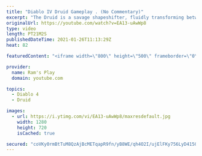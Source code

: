 ```yaml
---
title: "Diablo IV Druid Gameplay . (No Commentary)"
excerpt: "The Druid is a savage shapeshifter, fluidly transforming between the forms of a towering bear or a vicious werewolf to fight alongside the creatures of the wild."
originalUrl: https://youtube.com/watch?v=EA13-uAwWp8
type: video
length: PT21M2S
publishedDateTime: 2021-01-26T11:13:29Z
heat: 82

featuredContent: "<iframe width=\"800\" height=\"500\" frameborder=\"0\" src=\"https://www.youtube.com/embed/EA13-uAwWp8\" allow=\"accelerometer; autoplay; encrypted-media; gyroscope; picture-in-picture\" allowfullscreen></iframe>"

provider:
  name: Ram's Play
  domain: youtube.com

topics:
  - Diablo 4
  - Druid

images:
  - url: https://i.ytimg.com/vi/EA13-uAwWp8/maxresdefault.jpg
    width: 1280
    height: 720
    isCached: true

secured: "coVKy0rmBtTuM8QzAjBcMETqapR9fn/yB8WE/qh4O2I/ujElFKy756LyD415OVcV8FVIg8G3hde7uN/b+4HCFGVm1Yh/uSJ4VwHs5OO7SwMO3MBswUOJIuBN0DiZRpKUwHgbIFIclFRxTD+gPIA85Rn2f7YYsD+HyYRBNfoP/jXeFh3tfDzPtmHgj6OucqHd5hnEugrAtiwm6H7jOw1nXG8xhcSp20WOCT5eyJh19Fd6Txz9r24jKyWo+JwY7KdfRQz2ixWV36CLX7QMlE9J4l2Vf3l9jux1OABw0DL8GnDV37RSO4RQ5HsLW5ipLLN5cpXlEsOxMfba4uPjXKmcKQcFI9xTlydd15II0lvbmgGOF25eSjhE8EV3YyBFNryMXOtZqQSNnMT0wEVu1V5mvX5X4WyO/NIgUxNti3FZYAsPVnAtoXVkKlKP5WNrAyJ+;73fQhxD0aAcpIZXFYQrAPA=="
---
```


